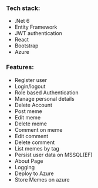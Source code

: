 ### Tech stack:

- .Net 6
- Entity Framework
- JWT authentication
- React
- Bootstrap
- Azure

### Features:

- Register user
- Login/logout
- Role based Authentication
- Manage personal details
- Delete Account
- Post meme
- Edit meme
- Delete meme
- Comment on meme
- Edit comment
- Delete comment
- List memes by tag
- Persist user data on MSSQL(EF)
- About Page
- Logging
- Deploy to Azure
- Store Memes on azure
